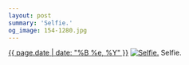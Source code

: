 ```yaml
---
layout: post
summary: 'Selfie.'
og_image: 154-1280.jpg
---
```


<p>
  <time><a href="/154">{{ page.date | date: "%B %e, %Y" }}</a></time>
  <a href="/154"><img src="{{ site.assets_url }}/154-640.jpg" srcset="{{ site.assets_url }}/154-1280.jpg 1280w, {{ site.assets_url }}/154-960.jpg 960w, {{ site.assets_url }}/154-640.jpg 640w, {{ site.assets_url }}/154-320.jpg 320w" sizes="(min-width: 700px) 50vw, calc(100vw - 2rem)" alt="Selfie." /></a>
  <span>Selfie.</span>
</p>
